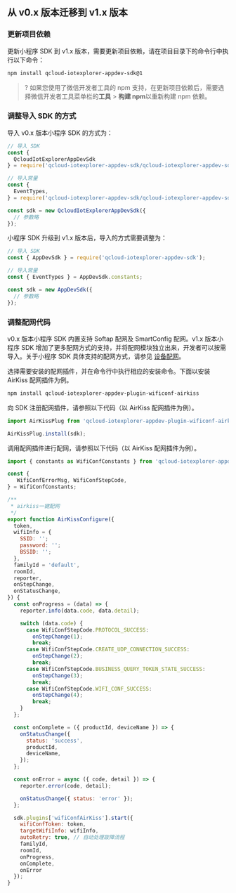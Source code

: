 ## 从 v0.x 版本迁移到 v1.x 版本

### 更新项目依赖

更新小程序 SDK 到 v1.x 版本，需要更新项目依赖，请在项目目录下的命令行中执行以下命令：

```bash
npm install qcloud-iotexplorer-appdev-sdk@1
```

> ? 如果您使用了微信开发者工具的 npm 支持，在更新项目依赖后，需要选择微信开发者工具菜单栏的**工具** > **构建 npm**以重新构建 npm 依赖。

### 调整导入 SDK 的方式

导入 v0.x 版本小程序 SDK 的方式为：

```javascript
// 导入 SDK
const {
  QcloudIotExplorerAppDevSdk
} = require('qcloud-iotexplorer-appdev-sdk/qcloud-iotexplorer-appdev-sdk');

// 导入常量
const {
  EventTypes,
} = require('qcloud-iotexplorer-appdev-sdk/qcloud-iotexplorer-appdev-sdk');

const sdk = new QcloudIotExplorerAppDevSdk({
  // 参数略
});
```

小程序 SDK 升级到 v1.x 版本后，导入的方式需要调整为：

```javascript
// 导入 SDK
const { AppDevSdk } = require('qcloud-iotexplorer-appdev-sdk');

// 导入常量
const { EventTypes } = AppDevSdk.constants;

const sdk = new AppDevSdk({
  // 参数略
});
```

### 调整配网代码

v0.x 版本小程序 SDK 内置支持 Softap 配网及 SmartConfig 配网。v1.x 版本小程序 SDK 增加了更多配网方式的支持，并将配网模块独立出来，开发者可以按需导入。关于小程序 SDK 具体支持的配网方式，请参见 [设备配网](https://cloud.tencent.com/document/product/1081/67489)。

选择需要安装的配网插件，并在命令行中执行相应的安装命令。下面以安装 AirKiss 配网插件为例。

```bash
npm install qcloud-iotexplorer-appdev-plugin-wificonf-airkiss
```

向 SDK 注册配网插件，请参照以下代码（以 AirKiss 配网插件为例）。

```javascript
import AirKissPlug from 'qcloud-iotexplorer-appdev-plugin-wificonf-airkiss';

AirKissPlug.install(sdk);
```

调用配网插件进行配网，请参照以下代码（以 AirKiss 配网插件为例）。

```javascript
import { constants as WifiConfConstants } from 'qcloud-iotexplorer-appdev-plugin-wificonf-core';

const {
   WifiConfErrorMsg, WifiConfStepCode,
} = WifiConfConstants;

/**
 * airkiss一键配网
 */
export function AirKissConfigure({
  token,
  wifiInfo = {
    SSID: '';
    password: '';
    BSSID: '';
  },
  familyId = 'default',
  roomId,
  reporter,
  onStepChange,
  onStatusChange,
}) {
  const onProgress = (data) => {
    reporter.info(data.code, data.detail);

    switch (data.code) {
      case WifiConfStepCode.PROTOCOL_SUCCESS:
        onStepChange(1);
        break;
      case WifiConfStepCode.CREATE_UDP_CONNECTION_SUCCESS:
        onStepChange(2);
        break;
      case WifiConfStepCode.BUSINESS_QUERY_TOKEN_STATE_SUCCESS:
        onStepChange(3);
        break;
      case WifiConfStepCode.WIFI_CONF_SUCCESS:
        onStepChange(4);
        break;
    }
  };

  const onComplete = ({ productId, deviceName }) => {
    onStatusChange({
      status: 'success',
      productId,
      deviceName,
    });
  };

  const onError = async ({ code, detail }) => {
    reporter.error(code, detail);

    onStatusChange({ status: 'error' });
  };

  sdk.plugins['wifiConfAirKiss'].start({
    wifiConfToken: token,
    targetWifiInfo: wifiInfo,
    autoRetry: true, // 自动处理故障流程
    familyId,
    roomId,
    onProgress,
    onComplete,
    onError
  });
}
```

